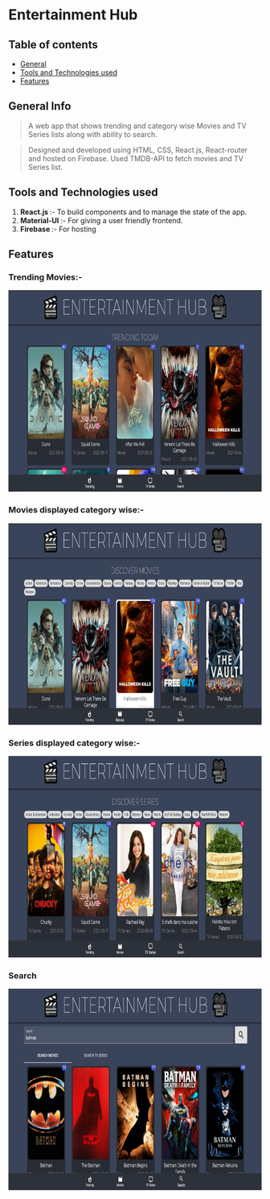 # Entertainment Hub

## Table of contents

- [General ](#general-info)
- [Tools and Technologies used](#tools-and-technologies-used)
- [Features](#features)

## General Info

> A web app that shows trending and category wise Movies and TV Series lists along with ability to search.

> Designed and developed using HTML, CSS, React.js, React-router and hosted on Firebase. Used TMDB-API to fetch movies and TV Series list.

## Tools and Technologies used

1. <b>React.js </b> :- To build components and to manage the state of the app. 
2. <b> Material-UI </b> :- For giving a user friendly frontend.
3. <b> Firebase </b> :- For hosting

## Features

### Trending Movies:-
<img src="screenshots/home.png" alt="Smiley face" width = "700"  height = "400">

### Movies displayed category wise:-
 
<img src="screenshots/movies.png" alt="Smiley face" width = "700"  height = "400">

### Series displayed category wise:-
 
<img src="screenshots/series.png" alt="Smiley face" width = "700"  height = "400">

### Search
 
<img src="screenshots/search.png" alt="Smiley face" width = "700"  height = "400">
